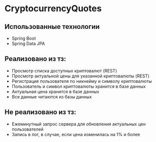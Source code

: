 # CryptocurrencyQuotes

## Использованные технологии

- Spring Boot
- Spring Data JPA


## Реализовано из тз:
- Просмотр списка доступных криптовалют (REST)
- Просмотр актуальной цены для указанной криптовалюты (REST)
- Регистрация пользователя по никнейму и символу криптовалюты
- Пользователь и символ криптовалюты хранится в базе данных
- Актуальная цена хранится в базе данных
- Все данные читаются из базы данных

## Не реализовано из тз:
- Ежеминутный запрос сервера для обновления актуальных цен пользователей
- Запись в лог, в случае, если цена изменилась на 1% и более